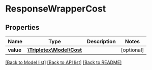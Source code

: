 # ResponseWrapperCost

## Properties
Name | Type | Description | Notes
------------ | ------------- | ------------- | -------------
**value** | [**\Tripletex\Model\Cost**](Cost.md) |  | [optional] 

[[Back to Model list]](../README.md#documentation-for-models) [[Back to API list]](../README.md#documentation-for-api-endpoints) [[Back to README]](../README.md)


